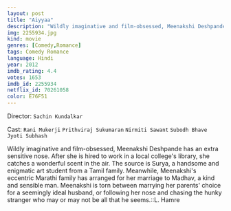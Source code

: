 ```yaml
---
layout: post
title: "Aiyyaa"
description: "Wildly imaginative and film-obsessed, Meenakshi Deshpande has an extra sensitive nose. After she is hired to work in a local college's library, she catches a wonderful scent in the air. The source is Surya, a handsome and enigmatic art student from a Tamil family. Meanwhile, Meenakshi's eccentric Marathi family has arranged for her marriage to Madhav, a kind and sensible man. Meenakshi is torn between marrying her parents' choice for a seemingly ideal husband, or following her nose and chasing the hunk.."
img: 2255934.jpg
kind: movie
genres: [Comedy,Romance]
tags: Comedy Romance 
language: Hindi
year: 2012
imdb_rating: 4.4
votes: 1653
imdb_id: 2255934
netflix_id: 70261058
color: E76F51
---
```

Director: `Sachin Kundalkar`  

Cast: `Rani Mukerji` `Prithviraj Sukumaran` `Nirmiti Sawant` `Subodh Bhave` `Jyoti Subhash` 

Wildly imaginative and film-obsessed, Meenakshi Deshpande has an extra sensitive nose. After she is hired to work in a local college's library, she catches a wonderful scent in the air. The source is Surya, a handsome and enigmatic art student from a Tamil family. Meanwhile, Meenakshi's eccentric Marathi family has arranged for her marriage to Madhav, a kind and sensible man. Meenakshi is torn between marrying her parents' choice for a seemingly ideal husband, or following her nose and chasing the hunky stranger who may or may not be all that he seems.::L. Hamre